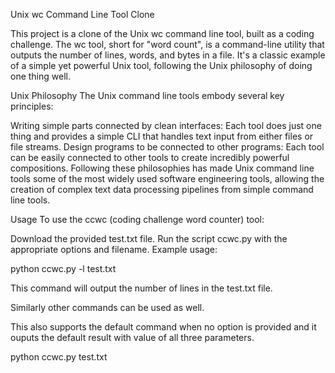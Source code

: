 Unix wc Command Line Tool Clone

This project is a clone of the Unix wc command line tool, built as a coding challenge. The wc tool, short for "word count", is a command-line utility that outputs the number of lines, words, and bytes in a file. It's a classic example of a simple yet powerful Unix tool, following the Unix philosophy of doing one thing well.

Unix Philosophy
The Unix command line tools embody several key principles:

Writing simple parts connected by clean interfaces: Each tool does just one thing and provides a simple CLI that handles text input from either files or file streams.
Design programs to be connected to other programs: Each tool can be easily connected to other tools to create incredibly powerful compositions.
Following these philosophies has made Unix command line tools some of the most widely used software engineering tools, allowing the creation of complex text data processing pipelines from simple command line tools.

Usage
To use the ccwc (coding challenge word counter) tool:

Download the provided test.txt file.
Run the script ccwc.py with the appropriate options and filename.
Example usage:

python ccwc.py -l test.txt

This command will output the number of lines in the test.txt file.

Similarly other commands can be used as well.

This also supports the default command when no option is provided and it ouputs the default result with value of all three parameters.

python ccwc.py test.txt